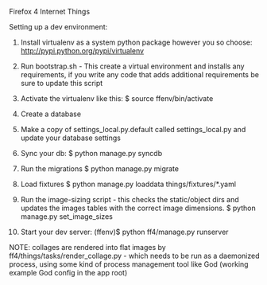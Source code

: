 Firefox 4 Internet Things

Setting up a dev environment:

1) Install virtualenv as a system python package however you so choose: http://pypi.python.org/pypi/virtualenv
2) Run bootstrap.sh - This create a virtual environment and installs any requirements, if you write any code that adds additional requirements be sure to update this script
3) Activate the virtualenv like this:
$ source ffenv/bin/activate

4) Create a database
5) Make a copy of settings_local.py.default called settings_local.py and update your database settings
7) Sync your db:
$ python manage.py syncdb
8) Run the migrations
$ python manage.py migrate
9) Load fixtures
$ python manage.py loaddata things/fixtures/*.yaml
10) Run the image-sizing script - this checks the static/object dirs and updates the images tables with the correct image dimensions.
$ python manage.py set_image_sizes
11) Start your dev server:
(ffenv)$ python ff4/manage.py runserver


NOTE: collages are rendered into flat images by ff4/things/tasks/render_collage.py - which needs to be run as a daemonized process, using some kind of process management tool like God (working example God config in the app root)

